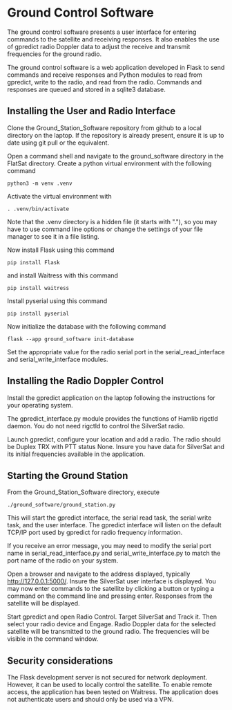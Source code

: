 # Ground Control Software

The ground control software presents a user interface for entering commands to the satellite and receiving responses. It also enables the use of gpredict radio Doppler data to adjust the receive and transmit frequencies for the ground radio.

The ground control software is a web application developed in Flask to send commands and receive responses and Python modules to read from gpredict, write to the radio, and read from the radio. Commands and responses are queued and stored in a sqlite3 database.

## Installing the User and Radio Interface

Clone the Ground_Station_Software repository from github to a local directory on the laptop. If the repository is already present, ensure it is up to date using git pull or the equivalent.

Open a command shell and navigate to the ground_software directory in the FlatSat directory. Create a python virtual environment with the following command

```python3 -m venv .venv```

Activate the virtual environment with 

```. .venv/bin/activate```

Note that the .venv directory is a hidden file (it starts with "."), so you may have to use command line options or change the settings of your file manager to see it in a file listing.

Now install Flask using this command

```pip install Flask```

and install Waitress with this command

```pip install waitress```

Install pyserial using this command

```pip install pyserial```

Now initialize the database with the following command

```flask --app ground_software init-database```

Set the appropriate value for the radio serial port in the serial_read_interface and serial_write_interface modules.

## Installing the Radio Doppler Control

Install the gpredict application on the laptop following the instructions for your operating system.

The gpredict_interface.py module provides the functions of Hamlib rigctld daemon. You do not need rigctld to control the SilverSat radio.

Launch gpredict, configure your location and add a radio. The radio should be Duplex TRX with PTT status None. Insure you have data for SilverSat and its initial frequencies available in the application.

## Starting the Ground Station

From the Ground_Station_Software directory, execute

```./ground_software/ground_station.py```

This will start the gpredict interface, the serial read task, the serial write task, and the user interface. The gpredict interface will listen on the default TCP/IP port used by gpredict for radio frequency information.

If you receive an error message, you may need to modify the serial port name in serial_read_interface.py and serial_write_interface.py to match the port name of the radio on your system.

Open a browser and navigate to the address displayed, typically http://127.0.0.1:5000/.
Insure the SilverSat user interface is displayed. You may now enter commands to the satellite by clicking a button or typing a command on the command line and pressing enter. Responses from the satellite will be displayed.

Start gpredict and open Radio Control. Target SilverSat and Track it. Then select your radio device and Engage. Radio Doppler data for the selected satellite will be transmitted to the ground radio. The frequencies will be visible in the command window.

## Security considerations

The Flask development server is not secured for network deployment. However, it can be used to locally control the satellite. To enable remote access, the application has been tested on Waitress. The application does not authenticate users and should only be used via a VPN.
